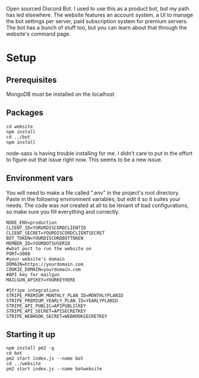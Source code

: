Open sourced Discord Bot. I used to use this as a product bot, but my path has led elsewhere. The website features an account system, a UI to manage the bot settings per server, paid subscription system for premium servers. The bot has a bunch of stuff too, but you can learn about that through the website's command page.

# Setup

## Prerequisites
MongoDB must be installed on the localhost

## Packages

```
cd website
npm install
cd ../bot
npm install
```

node-sass is having trouble installing for me. I didn't care to put in the effort to figure out that issue right now. This seems to be a new issue.

## Environment vars

You will need to make a file called ".env" in the project's root directory. Paste in the following environment variables, but edit it so it suites your needs. The code was not created at all to be leniant of bad configurations, so make sure you fill everything and correctly.

```
NODE_ENV=production
CLIENT_ID=YORURDISCORDCLIENTID
CLIENT_SECRET=YOURDISCORDCLIENTSECRET
BOT_TOKEN=YOURDISCORDBOTTOKEN
MEMBER_ID=YOURBOTSUSERID
#what port to run the website on
PORT=3000
#your website's domain
DOMAIN=https://yourdomain.com
COOKIE_DOMAIN=yourdomain.com
#API key for mailgun
MAILGUN_APIKEY=YOURKEYHERE

#Stripe integrations
STRIPE_PREMIUM_MONTHLY_PLAN_ID=MONTHLYPLANID
STRIPE_PREMIUM_YEARLY_PLAN_ID=YEARLYPLANID
STRIPE_API_PUBLIC=APIPUBLICKEY
STRIPE_API_SECRET=APISECRETKEY
STRIPE_WEBHOOK_SECRET=WEBHOOKSECRETKEY

```

## Starting it up

```
npm install pm2 -g
cd bot
pm2 start index.js --name bot
cd ../website
pm2 start index.js --name botwebsite
```